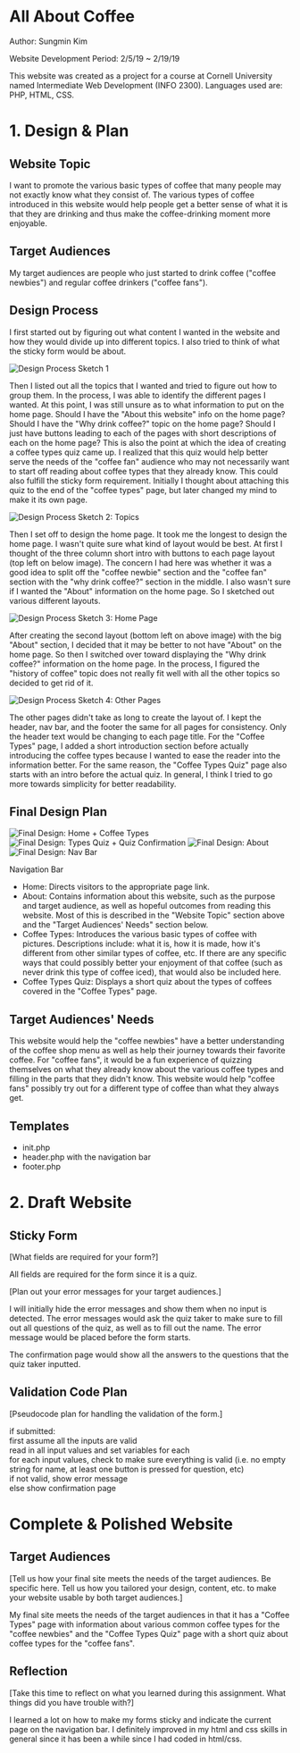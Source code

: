 # All About Coffee

Author: Sungmin Kim

Website Development Period: 2/5/19 ~ 2/19/19

This website was created as a project for a course at Cornell University named Intermediate Web Development (INFO 2300). Languages used are: PHP, HTML, CSS.

# 1. Design & Plan

## Website Topic

I want to promote the various basic types of coffee that many people may not exactly know what they consist of. The various types of coffee introduced in this website would help people get a better sense of what it is that they are drinking and thus make the coffee-drinking moment more enjoyable.

## Target Audiences

My target audiences are people who just started to drink coffee ("coffee newbies") and regular coffee drinkers ("coffee fans").

## Design Process

I first started out by figuring out what content I wanted in the website and how they would divide up into different topics. I also tried to think of what the sticky form would be about.

![Design Process Sketch 1](design_process_1.png)

Then I listed out all the topics that I wanted and tried to figure out how to group them. In the process, I was able to identify the different pages I wanted. At this point, I was still unsure as to what information to put on the home page. Should I have the "About this website" info on the home page? Should I have the "Why drink coffee?" topic on the home page? Should I just have buttons leading to each of the pages with short descriptions of each on the home page?
This is also the point at which the idea of creating a coffee types quiz came up. I realized that this quiz would help better serve the needs of the "coffee fan" audience who may not necessarily want to start off reading about coffee types that they already know. This could also fulfill the sticky form requirement. Initially I thought about attaching this quiz to the end of the "coffee types" page, but later changed my mind to make it its own page.

![Design Process Sketch 2: Topics](design_process_2.png)

Then I set off to design the home page. It took me the longest to design the home page. I wasn't quite sure what kind of layout would be best. At first I thought of the three column short intro with buttons to each page layout (top left on below image). The concern I had here was whether it was a good idea to split off the "coffee newbie" section and the "coffee fan" section with the "why drink coffee?" section in the middle. I also wasn't sure if I wanted the "About" information on the home page. So I sketched out various different layouts.

![Design Process Sketch 3: Home Page](design_process_3.png)

After creating the second layout (bottom left on above image) with the big "About" section, I decided that it may be better to not have "About" on the home page. So then I switched over toward displaying the "Why drink coffee?" information on the home page. In the process, I figured the "history of coffee" topic does not really fit well with all the other topics so decided to get rid of it.

![Design Process Sketch 4: Other Pages](design_process_4.png)

The other pages didn't take as long to create the layout of. I kept the header, nav bar, and the footer the same for all pages for consistency. Only the header text would be changing to each page title. For the "Coffee Types" page, I added a short introduction section before actually introducing the coffee types because I wanted to ease the reader into the information better. For the same reason, the "Coffee Types Quiz" page also starts with an intro before the actual quiz. In general, I think I tried to go more towards simplicity for better readability.

## Final Design Plan

![Final Design: Home + Coffee Types](final_design_1.png)
![Final Design: Types Quiz + Quiz Confirmation](final_design_2.png)
![Final Design: About](final_design_3.png)
![Final Design: Nav Bar](final_design_navbar.png)

Navigation Bar
<ul>
  <li> Home: Directs visitors to the appropriate page link. </li>
  <li> About: Contains information about this website, such as the purpose and target audience, as well as hopeful outcomes from reading this website. Most of this is described in the "Website Topic" section above and the "Target Audiences' Needs" section below. </li>
  <li> Coffee Types: Introduces the various basic types of coffee with pictures. Descriptions include: what it is, how it is made, how it's different from other similar types of coffee, etc. If there are any specific ways that could possibly better your enjoyment of that coffee (such as never drink this type of coffee iced), that would also be included here. </li>
  <li> Coffee Types Quiz: Displays a short quiz about the types of coffees covered in the "Coffee Types" page. </li>
</ul>

## Target Audiences' Needs

This website would help the "coffee newbies" have a better understanding of the coffee shop menu as well as help their journey towards their favorite coffee. For "coffee fans", it would be a fun experience of quizzing themselves on what they already know about the various coffee types and filling in the parts that they didn't know. This website would help "coffee fans" possibly try out for a different type of coffee than what they always get.

## Templates

<ul>
  <li> init.php </li>
  <li> header.php with the navigation bar</li>
  <li> footer.php </li>
</ul>


# 2. Draft Website

## Sticky Form

[What fields are required for your form?]

All fields are required for the form since it is a quiz.

[Plan out your error messages for your target audiences.]

I will initially hide the error messages and show them when no input is detected. The error messages would ask the quiz taker to make sure to fill out all questions of the quiz, as well as to fill out the name. The error message would be placed before the form starts.

The confirmation page would show all the answers to the questions that the quiz taker inputted.

## Validation Code Plan

[Pseudocode plan for handling the validation of the form.]

if submitted: <br>
  first assume all the inputs are valid <br>
  read in all input values and set variables for each <br>
  for each input values, check to make sure everything is valid (i.e. no empty string for name, at least one button is pressed for question, etc) <br>
  if not valid, show error message <br>
  else show confirmation page <br>


# Complete & Polished Website

## Target Audiences

[Tell us how your final site meets the needs of the target audiences. Be specific here. Tell us how you tailored your design, content, etc. to make your website usable by both target audiences.]

My final site meets the needs of the target audiences in that it has a "Coffee Types" page with information about various common coffee types for the "coffee newbies" and the "Coffee Types Quiz" page with a short quiz about coffee types for the "coffee fans".

## Reflection

[Take this time to reflect on what you learned during this assignment. What things did you have trouble with?]

I learned a lot on how to make my forms sticky and indicate the current page on the navigation bar. I definitely improved in my html and css skills in general since it has been a while since I had coded in html/css.